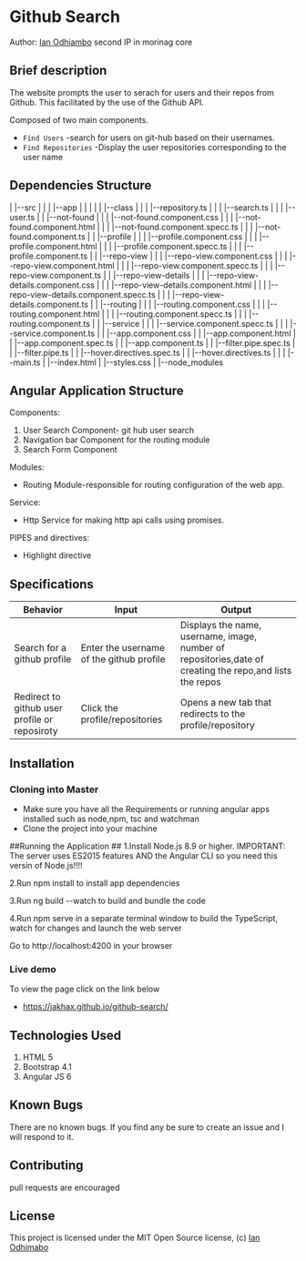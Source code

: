 # Github Search

Author: [Ian Odhiambo](https://github.com/ianodad)
second IP in morinag core

## Brief description

The website prompts the user to serach for users and their repos from Github. This facilitated by the use of the Github API.

Composed of two main components.

- `Find Users` -search for users on git-hub based on their usernames.
- `Find Repositories` -Display the user repositories corresponding to the user name

## Dependencies Structure

|
|--src
| |
| |--app
| | |
| | |--class
| | | |--repository.ts
| | | |--search.ts
| | | |--user.ts
| | |--not-found
| | | |--not-found.component.css
| | | |--not-found.component.html
| | | |--not-found.component.specc.ts
| | | |--not-found.component.ts
| | |--profile
| | | |--profile.component.css
| | | |--profile.component.html
| | | |--profile.component.specc.ts
| | | |--profile.component.ts
| | |--repo-view
| | | |--repo-view.component.css
| | | |--repo-view.component.html
| | | |--repo-view.component.specc.ts
| | | |--repo-view.component.ts
| | |--repo-view-details
| | | |--repo-view-details.component.css
| | | |--repo-view-details.component.html
| | | |--repo-view-details.component.specc.ts
| | | |--repo-view-details.component.ts
| | |--routing
| | | |--routing.component.css
| | | |--routing.component.html
| | | |--routing.component.specc.ts
| | | |--routing.component.ts
| | |--service
| | | |--service.component.specc.ts
| | | |--service.component.ts
| | |--app.component.css
| | |--app.component.html
| | |--app.component.spec.ts
| | |--app.component.ts
| | |--filter.pipe.spec.ts
| | |--filter.pipe.ts
| | |--hover.directives.spec.ts
| | |--hover.directives.ts
| |
| |--main.ts
| |--index.html
| |--styles.css
|
|--node_modules

## Angular Application Structure

Components:

1. User Search Component- git hub user search
2. Navigation bar Component for the routing module
3. Search Form Component

Modules:

- Routing Module-responsible for routing configuration of the web app.

Service:

- Http Service for making http api calls using promises.

PIPES and directives:

- Highlight directive

## Specifications

| Behavior                                      | Input                                    | Output                                                                                                   |
| --------------------------------------------- | ---------------------------------------- | -------------------------------------------------------------------------------------------------------- |
| Search for a github profile                   | Enter the username of the github profile | Displays the name, username, image, number of repositories,date of creating the repo,and lists the repos |
| Redirect to github user profile or reposiroty | Click the profile/repositories           | Opens a new tab that redirects to the profile/repository                                                 |

## Installation

### Cloning into Master

- Make sure you have all the Requirements or running angular apps installed such as node,npm, tsc and watchman
- Clone the project into your machine

##Running the Application ##
1.Install Node.js 8.9 or higher. IMPORTANT: The server uses ES2015 features AND the Angular CLI so you need this versin of Node.js!!!!

2.Run npm install to install app dependencies

3.Run ng build --watch to build and bundle the code

4.Run npm serve in a separate terminal window to build the TypeScript, watch for changes and launch the web server

Go to http://localhost:4200 in your browser

### Live demo

To view the page click on the link below

- https://jakhax.github.io/github-search/

## Technologies Used

1. HTML 5
2. Bootstrap 4.1
3. Angular JS 6

## Known Bugs

There are no known bugs. If you find any be sure to create an issue and I will respond to it.

## Contributing

pull requests are encouraged

## License

This project is licensed under the MIT Open Source license, (c) [Ian Odhimabo](https://github.com/ianodad)
